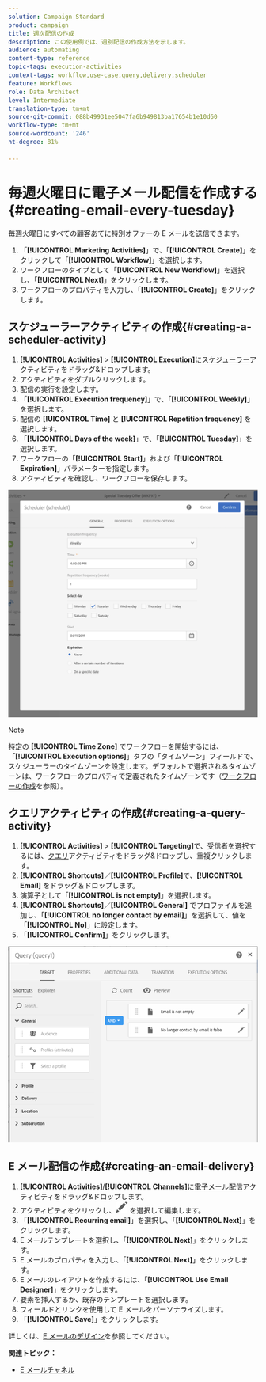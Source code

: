 ```yaml
---
solution: Campaign Standard
product: campaign
title: 週次配信の作成
description: この使用例では、週別配信の作成方法を示します。
audience: automating
content-type: reference
topic-tags: execution-activities
context-tags: workflow,use-case,query,delivery,scheduler
feature: Workflows
role: Data Architect
level: Intermediate
translation-type: tm+mt
source-git-commit: 088b49931ee5047fa6b949813ba17654b1e10d60
workflow-type: tm+mt
source-wordcount: '246'
ht-degree: 81%

---
```



# 毎週火曜日に電子メール配信を作成する{#creating-email-every-tuesday}

毎週火曜日にすべての顧客あてに特別オファーの E メールを送信できます。

1. 「**[!UICONTROL Marketing Activities]**」で、「**[!UICONTROL Create]**」をクリックして「**[!UICONTROL Workflow]**」を選択します。
1. ワークフローのタイプとして「**[!UICONTROL New Workflow]**」を選択し、「**[!UICONTROL Next]**」をクリックします。
1. ワークフローのプロパティを入力し、「**[!UICONTROL Create]**」をクリックします。

## スケジューラーアクティビティの作成{#creating-a-scheduler-activity}

1. **[!UICONTROL Activities]** > **[!UICONTROL Execution]**&#x200B;に[スケジューラー](../../automating/using/scheduler.md)アクティビティをドラッグ&amp;ドロップします。
1. アクティビティをダブルクリックします。
1. 配信の実行を設定します。
1. 「**[!UICONTROL Execution frequency]**」で、「**[!UICONTROL Weekly]**」を選択します。
1. 配信の **[!UICONTROL Time]** と **[!UICONTROL Repetition frequency]** を選択します。
1. 「**[!UICONTROL Days of the week]**」で、「**[!UICONTROL Tuesday]**」を選択します。
1. ワークフローの「**[!UICONTROL Start]**」および「**[!UICONTROL Expiration]**」パラメーターを指定します。
1. アクティビティを確認し、ワークフローを保存します。

![](assets/scheduler_properties.png)

>[!NOTE]
>
>特定の **[!UICONTROL Time Zone]** でワークフローを開始するには、「**[!UICONTROL Execution options]**」タブの「タイムゾーン」フィールドで、スケジューラーのタイムゾーンを設定します。デフォルトで選択されるタイムゾーンは、ワークフローのプロパティで定義されたタイムゾーンです（[ワークフローの作成](../../automating/using/building-a-workflow.md)を参照）。

## クエリアクティビティの作成{#creating-a-query-activity}

1. **[!UICONTROL Activities]** > **[!UICONTROL Targeting]**&#x200B;で、受信者を選択するには、[クエリ](../../automating/using/query.md)アクティビティをドラッグ&amp;ドロップし、重複クリックします。
1. **[!UICONTROL Shortcuts]**／**[!UICONTROL Profile]**&#x200B;で、**[!UICONTROL Email]** をドラッグ＆ドロップします。
1. 演算子として「**[!UICONTROL is not empty]**」を選択します。
1. **[!UICONTROL Shortcuts]**／**[!UICONTROL General]** でプロファイルを追加し、「**[!UICONTROL no longer contact by email]**」を選択して、値を「**[!UICONTROL No]**」に設定します。
1. 「**[!UICONTROL Confirm]**」をクリックします。

![](assets/wf-complement-query.png)

## E メール配信の作成{#creating-an-email-delivery}

1. **[!UICONTROL Activities]**/**[!UICONTROL Channels]**&#x200B;に[電子メール配信](../../automating/using/email-delivery.md)アクティビティをドラッグ&amp;ドロップします。
1. アクティビティをクリックし、![](assets/edit_darkgrey-24px.png) を選択して編集します。
1. 「**[!UICONTROL Recurring email]**」を選択し、「**[!UICONTROL Next]**」をクリックします。
1. E メールテンプレートを選択し、「**[!UICONTROL Next]**」をクリックします。
1. E メールのプロパティを入力し、「**[!UICONTROL Next]**」をクリックします。
1. E メールのレイアウトを作成するには、「**[!UICONTROL Use Email Designer]**」をクリックします。
1. 要素を挿入するか、既存のテンプレートを選択します。
1. フィールドとリンクを使用して E メールをパーソナライズします。
1. 「**[!UICONTROL Save]**」をクリックします。

詳しくは、[E メールのデザイン](../../designing/using/designing-from-scratch.md#designing-an-email-content-from-scratch)を参照してください。

**関連トピック：**

* [E メールチャネル](../../channels/using/creating-an-email.md)
